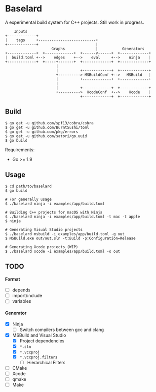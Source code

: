 # Baselard

A experimental build system for C++ projects. Still work in progress.

```
    Inputs
+-------------+
|    tags     +--------------------------+
+-------------+                          |
                     Graphs              |           Generators
+-------------+  +-------------+  +------v------+  +-------------+
|  build.toml +-->    edges    +-->    eval     +-->    ninja    |
+-------------+  +-----+-------+  +-------------+  +-------------+
                       |
                       |          +-------------+  +-------------+
                       +----------> MSBuildConf +-->   MSBuild   |
                       |          +-------------+  +-------------+
                       |
                       |          +-------------+  +-------------+
                       +---------->  XcodeConf  +-->    Xcode    |
                                  +-------------+  +-------------+

```

## Build

```shell
$ go get -u github.com/spf13/cobra/cobra
$ go get -u github.com/BurntSushi/toml
$ go get -u github.com/pkg/errors
$ go get -u github.com/satori/go.uuid
$ go build
```

Requirements:

- Go >= 1.9

## Usage

```shell
$ cd path/to/baselard
$ go build

# For generally usage
$ ./baselard ninja -i examples/app/build.toml

# Building C++ projects for macOS with Ninja
$ ./baselard ninja -i examples/app/build.toml -t mac -t apple
$ ninja

# Generating Visual Studio projects
$ ./baselard msbuild -i examples/app/build.toml -g out
$ MSBuild.exe out/out.sln -t:Build -p:Configuration=Release

# Generating Xcode projects (WIP)
$ ./baselard xcode -i examples/app/build.toml -o out
```

## TODO

#### Format

- [ ] depends
- [ ] import/include
- [ ] variables

#### Generator

- [x] Ninja
  - [ ] Switch compilers between gcc and clang
- [x] MSBuild and Visual Studio
  - [x] Project dependencies
  - [x] `*.sln`
  - [x] `*.vcxproj`
  - [x] `*.vcxproj.filters`
    - [ ] Hierarchical Filters
- [ ] CMake
- [ ] Xcode
- [ ] qmake
- [ ] Make
